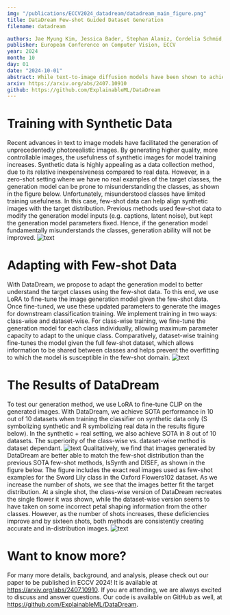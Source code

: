 ```yaml
---
img: "/publications/ECCV2024_datadream/datadream_main_figure.png"
title: DataDream Few-shot Guided Dataset Generation
filename: datadream

authors: Jae Myung Kim, Jessica Bader, Stephan Alaniz, Cordelia Schmid, Zeynep Akata
publisher: European Conference on Computer Vision, ECCV
year: 2024
month: 10
day: 01
date: "2024-10-01"
abstract: While text-to-image diffusion models have been shown to achieve state-of-the-art results in image synthesis, they have yet to prove their effectiveness in downstream applications. Previous work has proposed to generate data for image classifier training given limited real data access. However, these methods struggle to generate in-distribution images or depict fine-grained features, thereby hindering the generalization of classification models trained on synthetic datasets. We propose DataDream, a framework for synthesizing classification datasets that more faithfully represents the real data distribution when guided by few-shot examples of the target classes. DataDream fine-tunes LoRA weights for the image generation model on the few real images before generating the training data using the adapted model. We then fine-tune LoRA weights for CLIP using the synthetic data to improve downstream image classification over previous approaches on a large variety of datasets. We demonstrate the efficacy of DataDream through extensive experiments, surpassing state-of-the-art classification accuracy with few-shot data across 7 out of 10 datasets, while being competitive on the other 3. Additionally, we provide insights into the impact of various  factors, such as the number of real-shot and generated images as well as  the fine-tuning compute on model performance. The code is available at https://github.com/ExplainableML/DataDream.
arxiv: https://arxiv.org/abs/2407.10910
github: https://github.com/ExplainableML/DataDream
---
```

# Training with Synthetic Data
Recent advances in text to image models have facilitated the generation of unprecedentedly photorealistic images. By generating higher quality, more controllable images, the usefulness of synthetic images for model training increases. Synthetic data is highly appealing as a data collection method, due to its relative inexpensiveness compared to real data.
However, in a zero-shot setting where we have no real examples of the target classes, the generation model can be prone to misunderstanding the classes, as shown in the figure below. Unfortunately, misunderstood classes have limited training usefulness.
In this case, few-shot data can help align synthetic images with the target distribution. Previous methods used few-shot data to modify the generation model inputs (e.g. captions, latent noise), but kept the generation model parameters fixed. Hence, if the generation model fundamentally misunderstands the classes, generation ability will not be improved.
![text](/publications/ECCV2024_datadream/teaser_1.png)
# Adapting with Few-shot Data
With DataDream, we propose to adapt the generation model to better understand the target classes using the few-shot data. To this end, we use LoRA to fine-tune the image generation model given the few-shot data. Once fine-tuned, we use these updated parameters to generate the images for downstream classification training. 
We implement training in two ways: class-wise and dataset-wise. For class-wise training, we fine-tune the generation model for each class individually, allowing maximum parameter capacity to adapt to the unique class. Comparatively, dataset-wise training fine-tunes the model given the full few-shot dataset, which allows information to be shared between classes and helps prevent the overfitting to which the model is susceptible in the few-shot domain.
![text](/publications/ECCV2024_datadream/datadream_main_figure.png)
# The Results of DataDream
To test our generation method, we use LoRA to fine-tune CLIP on the generated images.
With DataDream, we achieve SOTA performance in 10 out of 10 datasets when training the classifier on synthetic data only (S symbolizing synthetic and R symbolizing real data in the results figure below). In the synthetic + real setting, we also achieve SOTA in 8 out of 10 datasets. The superiority of the class-wise vs. dataset-wise method is dataset dependant.
![text](/publications/ECCV2024_datadream/results.png)
Qualitatively, we find that images generated by DataDream are better able to match the few-shot distribution than the previous SOTA few-shot methods, IsSynth and DISEF, as shown in the figure below. The figure includes the exact real images used as few-shot examples for the Sword Lily class in the Oxford Flowers102 dataset. 
As we increase the number of shots, we see that the images better fit the target distribution. At a single shot, the class-wise version of DataDream recreates the single flower it was shown, while the dataset-wise version seems to have taken on some incorrect petal shaping information from the other classes. However, as the number of shots increases, these deficiencies improve and by sixteen shots, both methods are consistently creating accurate and in-distribution images.
![text](/publications/ECCV2024_datadream/Qualitative_Flowers_Sword_Lily.png)
# Want to know more?
For many more details, background, and analysis, please check out our paper to be published in ECCV 2024! It is available at https://arxiv.org/abs/2407.10910. If you are attending, we are always excited to discuss and answer questions. Our code is available on GitHub as well, at https://github.com/ExplainableML/DataDream.